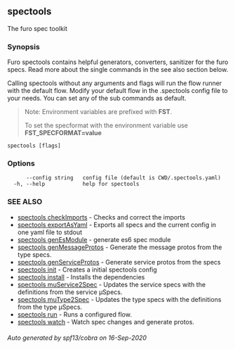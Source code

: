 ## spectools

The furo spec toolkit

### Synopsis

Furo spectools contains helpful generators, converters, sanitizer for the furo specs.
Read more about the single commands in the see also section below.

Calling spectools without any arguments and flags will run the flow runner with the default flow. 
Modify your default flow in the .spectools config file to your needs. You can set any of the sub commands as default.

> Note: Environment variables are prefixed with **FST**. 
>
> To set the specformat with the environment variable use **FST_SPECFORMAT=value**


```
spectools [flags]
```

### Options

```
      --config string   config file (default is CWD/.spectools.yaml)
  -h, --help            help for spectools
```

### SEE ALSO

* [spectools checkImports](spectools_checkImports.md)	 - Checks and correct the imports
* [spectools exportAsYaml](spectools_exportAsYaml.md)	 - Exports all specs and the current config in one yaml file to stdout
* [spectools genEsModule](spectools_genEsModule.md)	 - generate es6 spec module
* [spectools genMessageProtos](spectools_genMessageProtos.md)	 - Generate the message protos from the type specs.
* [spectools genServiceProtos](spectools_genServiceProtos.md)	 - Generate service protos from the specs
* [spectools init](spectools_init.md)	 - Creates a initial spectools config
* [spectools install](spectools_install.md)	 - Installs the dependencies
* [spectools muService2Spec](spectools_muService2Spec.md)	 - Updates the service specs with the definitions from the service µSpecs.
* [spectools muType2Spec](spectools_muType2Spec.md)	 - Updates the type specs with the definitions from the type µSpecs.
* [spectools run](spectools_run.md)	 - Runs a configured flow.
* [spectools watch](spectools_watch.md)	 - Watch spec changes and generate protos.

###### Auto generated by spf13/cobra on 16-Sep-2020
